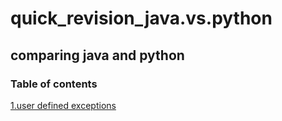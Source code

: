 # quick_revision_java.vs.python
<h2>comparing java and python</h2>
<h3>Table of contents</h3>
<div><a href="https://github.com/sangamsaisrivinay/quick_revision_java.vs.python/blob/main/userdefinedexceptions.md">1.user defined exceptions</a></div>
